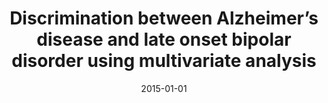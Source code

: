 ---
# Documentation: https://wowchemy.com/docs/managing-content/

title: Discrimination between Alzheimer’s disease and late onset bipolar disorder
  using multivariate analysis
subtitle: ''
summary: ''
authors:
- Ariadna Besga
- Itxaso Gonzalez-Ortega
- Enrique Echeburua
- Alexandre Savio
- Borja Ayerdi
- Darya Chyzhyk
- Jose L. Madrigal
- Juan C. Leza
- Manuel Graña
- Ana M. Gonzalez-Pinto
tags: []
categories: []
date: '2015-01-01'
lastmod: 2022-10-07T05:04:10Z
featured: false
draft: false

# Featured image
# To use, add an image named `featured.jpg/png` to your page's folder.
# Focal points: Smart, Center, TopLeft, Top, TopRight, Left, Right, BottomLeft, Bottom, BottomRight.
image:
  caption: ''
  focal_point: ''
  preview_only: false

# Projects (optional).
#   Associate this post with one or more of your projects.
#   Simply enter your project's folder or file name without extension.
#   E.g. `projects = ["internal-project"]` references `content/project/deep-learning/index.md`.
#   Otherwise, set `projects = []`.
projects: []
publishDate: '2022-10-07T05:04:09.695874Z'
publication_types:
- '2'
abstract: ''
publication: '*Frontiers in Aging Neuroscience*'
doi: 10.3389/fnagi.2015.00231
---
